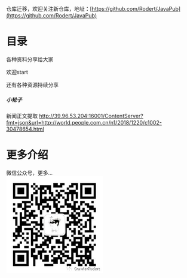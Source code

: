 仓库迁移，欢迎关注新仓库，地址：[https://github.com/Rodert/JavaPub](https://github.com/Rodert/JavaPub)

# 目录
各种资料分享给大家

欢迎start

还有各种资源持续分享

##### 小轮子
新闻正文提取 
http://39.96.53.204:16001/ContentServer?fmt=json&url=http://world.people.com.cn/n1/2018/1220/c1002-30478654.html

# 更多介绍
微信公众号，更多...<br/>
![](https://github.com/wangshiyu777/usefulDemo/blob/master/%E5%85%AC%E4%BC%97%E5%8F%B7er.jpg)

